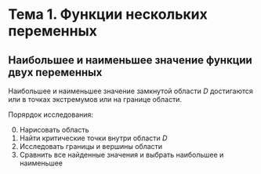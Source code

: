 # Тема 1. Функции нескольких переменных

## Наибольшее и наименьшее значение функции двух переменных

Наибольшее и наименьшее значение замкнутой области $D$ достигаются или в точках экстремумов или на границе области.

Порярдок исследования:

0. Нарисовать область
1. Найти критические точки внутри области $D$
2. Исследовать границы и вершины области
3. Сравнить все найденные значения и выбрать наибольшее и наименьшее
